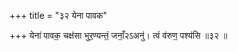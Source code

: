 +++
title = "३२ येना पावक"

+++
येना॑ पावक॒ चक्ष॑सा भुर॒ण्यन्तं॒ जनाँ॒२ऽअनु॑। त्वं व॑रुण॒ पश्य॑सि ॥३२ ॥